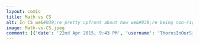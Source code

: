 ```yaml
---
layout: comic
title: Math vs CS
alt: In CS we&#039;re pretty upfront about how we&#039;re being non-rigorous, so my swears are reserved for the actual programming work.
image: Math-vs-CS.jpeg
comment: [{'date': '22nd Apr 2015, 9:43 PM', 'username': 'ThornsInOurSide', 'comment': 'People go to college so they don&#039;t have to have a job. Duh.'}, {'date': '28th Apr 2015, 10:34 AM', 'username': 'tecco_dsilva', 'comment': 'Ha, that is 100% exactly why I&#039;m in college right now.  But of course now that I&#039;m here, all I want is to have a job.  I&#039;m pretty sure once that happens I&#039;ll be satisfied forever.'}]
---
```


